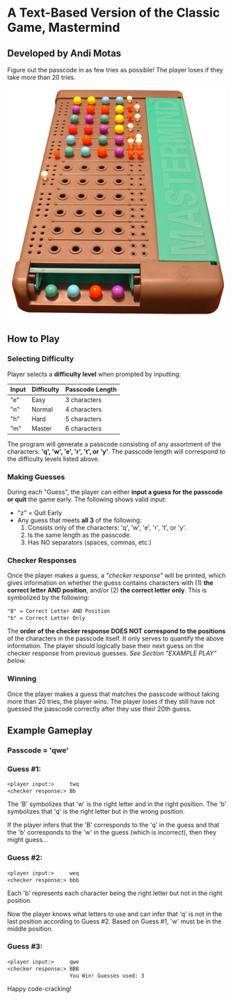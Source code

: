 
# A Text-Based Version of the Classic Game, Mastermind

## Developed by Andi Motas

Figure out the passcode in as few tries as possible!
The player loses if they take more than 20 tries.

![alt text](Mastermind.jpg "Mastermind")

## How to Play

### Selecting Difficulty

Player selects a **difficulty level** when prompted by inputting:

| Input      | Difficulty | Passcode Length |
| ----------- | ----------- | ----------- |
| "e"      | Easy       | 3 characters |
| "n"   | Normal        | 4 characters |
| "h"   | Hard        | 5 characters |
| "m"   | Master        | 6 characters |

The program will generate a passcode consisting of any assortment of the characters: **'q', 'w', 'e', 'r', 't', or 'y'**. The passcode length will correspond to the difficulty levels listed above.

### Making Guesses

During each "Guess", the player can either **input a guess for the passcode or quit** the game early. The following shows valid input:

* "z" = Quit Early
* Any guess that meets **all 3** of the following:
    1. Consists only of the characters: 'q', 'w', 'e', 'r', 't', or 'y'.
    2. Is the same length as the passcode.
    3. Has NO separators (spaces, commas, etc.)

### Checker Responses

Once the player makes a guess, a *"checker response"* will be printed, which gives information on whether the guess contains characters with (1) **the correct letter AND position**, and/or (2) **the correct letter only**. This is symbolized by the following:

	"B" = Correct Letter AND Position
	"b" = Correct Letter Only

The **order of the checker response DOES NOT correspond to the positions** of the characters in the passcode itself. It only serves to quantify the above information. The player should logically base their next guess on the checker response from previous guesses. *See Section "EXAMPLE PLAY" below.*

### Winning
Once the player makes a guess that matches the passcode without taking more than 20 tries, the player wins. The player loses if they still have not guessed the passcode correctly after they use their 20th guess.

## Example Gameplay

### Passcode = 'qwe'

### Guess #1: 
    <player input:>		twq
    <checker response:>	Bb	
The 'B' symbolizes that 'w' is the right letter and in the right position.
The 'b' symbolizes that 'q' is the right letter but in the wrong position.

If the player infers that the 'B' corresponds to the 'q' in the guess and that the 'b' corresponds to the 'w' in the guess (which is incorrect), then they might guess...

### Guess #2:
    <player input:>		weq
    <checker response:>	bbb
Each 'b' represents each character being the right letter but not in the right position.

Now the player knows what letters to use and can infer that 'q' is not in the last position according to Guess #2. Based on Guess #1, 'w' must be in the middle position.

### Guess #3:
    <player input:>		qwe
    <checker response:>	BBB
			            You Win! Guesses used: 3

Happy code-cracking!
